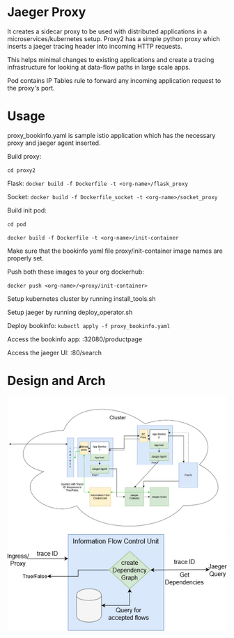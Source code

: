 # Jaeger Proxy
It creates a sidecar proxy to be used with distributed applications in
a microservices/kubernetes setup. Proxy2 has a simple python proxy which inserts a jaeger tracing header into incoming HTTP requests.

This helps minimal changes to existing applications and create a tracing
infrastructure for looking at data-flow paths in large scale apps.

Pod contains IP Tables rule to forward any incoming application request to the
proxy's port.

# Usage
proxy_bookinfo.yaml is sample istio application which has the necessary proxy
and jaeger agent inserted.

Build proxy:

`cd proxy2`

Flask: `docker build -f Dockerfile -t <org-name>/flask_proxy`

Socket: `docker build -f Dockerfile_socket -t <org-name>/socket_proxy`

Build init pod:

`cd pod`

`docker build -f Dockerfile -t <org-name>/init-container`

Make sure that the bookinfo yaml file proxy/init-container image names are
properly set.

Push both these images to your org dockerhub:

`docker push <org-name>/<proxy/init-container>`

Setup kubernetes cluster by running install_tools.sh

Setup jaeger by running deploy_operator.sh

Deploy bookinfo: `kubectl apply -f proxy_bookinfo.yaml`

Access the bookinfo app: <IP>:32080/productpage

Access the jaeger UI: <IP>:80/search

# Design and Arch
<img src="figs/Jaeger.jpg">
<img src="figs/Jaeger-Page-2.jpg">
